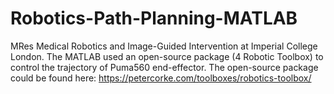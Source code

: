 # Robotics-Path-Planning-MATLAB 
MRes Medical Robotics and Image-Guided Intervention at Imperial College London. 
The MATLAB used an open-source package (4 Robotic Toolbox) to control the trajectory of Puma560 end-effector. The open-source package could be found here: https://petercorke.com/toolboxes/robotics-toolbox/
